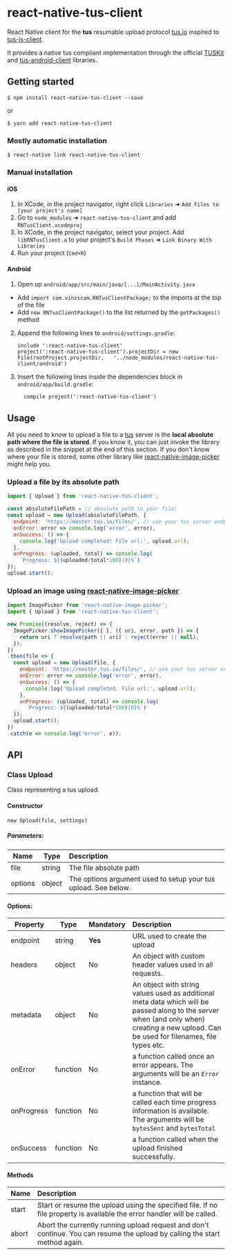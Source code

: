 
# react-native-tus-client
React Native client for the **tus** resumable upload protocol [tus.io](https://tus.io) inspired to [tus-js-client](https://github.com/tus/tus-js-client).


It provides a native tus compliant implementation through the official [TUSKit](https://github.com/tus/TUSKit) and [tus-android-client](https://github.com/tus/tus-android-client) libraries.

## Getting started

`$ npm install react-native-tus-client --save`

or

`$ yarn add react-native-tus-client`

### Mostly automatic installation

`$ react-native link react-native-tus-client`

### Manual installation


#### iOS

1. In XCode, in the project navigator, right click `Libraries` ➜ `Add Files to [your project's name]`
2. Go to `node_modules` ➜ `react-native-tus-client` and add `RNTusClient.xcodeproj`
3. In XCode, in the project navigator, select your project. Add `libRNTusClient.a` to your project's `Build Phases` ➜ `Link Binary With Libraries`
4. Run your project (`Cmd+R`)

#### Android

1. Open up `android/app/src/main/java/[...]/MainActivity.java`
  - Add `import com.vinzscam.RNTusClientPackage;` to the imports at the top of the file
  - Add `new RNTusClientPackage()` to the list returned by the `getPackages()` method
2. Append the following lines to `android/settings.gradle`:
  	```
  	include ':react-native-tus-client'
  	project(':react-native-tus-client').projectDir = new File(rootProject.projectDir, 	'../node_modules/react-native-tus-client/android')
  	```
3. Insert the following lines inside the dependencies block in `android/app/build.gradle`:
  	```
      compile project(':react-native-tus-client')
  	```

## Usage
All you need to know to upload a file to a [tus](https://tus.io/) server is the **local absolute path where the file is stored**.
If you know it, you can just invoke the library as described in the snippet at the end of this section.
If you don't know where your file is stored, some other library like [react-native-image-picker](https://github.com/react-community/react-native-image-picker) might help you.


### Upload a file by its absolute path

```javascript
import { Upload } from 'react-native-tus-client';

const absoluteFilePath = // absolute path to your file;
const upload = new Upload(absoluteFilePath, {
  endpoint: 'https://master.tus.io/files/', // use your tus server endpoint instead
  onError: error => console.log('error', error),
  onSuccess: () => {
    console.log('Upload completed! File url:', upload.url);
  },
  onProgress: (uploaded, total) => console.log(
    `Progress: ${(uploaded/total*100)|0}%`)
});
upload.start();

```

### Upload an image using [react-native-image-picker](https://github.com/react-community/react-native-image-picker)

```javascript
import ImagePicker from 'react-native-image-picker';
import { Upload } from 'react-native-tus-client';

new Promise((resolve, reject) => {
  ImagePicker.showImagePicker({ }, ({ uri, error, path }) => {
    return uri ? resolve(path || uri) : reject(error || null);
  });
})
.then(file => {
  const upload = new Upload(file, {
    endpoint: 'https://master.tus.io/files/', // use your tus server endpoint instead
    onError: error => console.log('error', error),
    onSuccess: () => {
      console.log('Upload completed. File url:', upload.url);
    },
    onProgress: (uploaded, total) => console.log(
      `Progress: ${(uploaded/total*100)|0}%`)
  });
  upload.start();
})
.catch(e => console.log('error', e));

```


## API

### Class Upload

Class representing a tus upload.

#### Constructor

`new Upload(file, settings)`

##### Parameters:

Name    | Type   | Description
----    | ------ | :-----------
file    | string | The file absolute path
options | object | The options argument used to setup your tus upload. See below.

#### Options:

Property | Type | Mandatory | Description
-------- | ---- | --------- | :----------
endpoint | string | **Yes** | URL used to create the upload
headers | object | No | An object with custom header values used in all requests.
metadata | object | No | An object with string values used as additional meta data which will be passed along to the server when (and only when) creating a new upload. Can be used for filenames, file types etc.
onError | function | No | a function called once an error appears. The arguments will be an `Error` instance.
onProgress | function | No | a function that will be called each time progress information is available. The arguments will be `bytesSent` and `bytesTotal`
onSuccess | function | No | a function called when the upload finished successfully.

#### Methods

Name | Description
---- | :-----------
start | Start or resume the upload using the specified file. If no file property is available the error handler will be called.
abort | Abort the currently running upload request and don't continue. You can resume the upload by calling the start method again.

